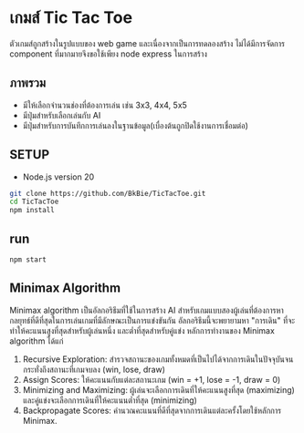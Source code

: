 # เกมส์ Tic Tac Toe
ตัวเกมส์ถูกสร้างในรูปแบบของ web game และเนื่องจากเป็นการทดลองสร้าง ไม่ได้มีการจัดการ component ที่มากมายจึงขอใช้เพียง node express ในการสร้าง
## ภาพรวม
- มีให้เลือกจำนวนช่องที่ต้องการเล่น เช่น 3x3, 4x4, 5x5
- มีปุ่มสำหรับเลือกเล่นกับ AI
- มีปุ่มสำหรับการบันทึกการเล่นลงในฐานข้อมูล(เบื่องต้นถูกปิดใช้งานการเชื่อมต่อ)
## SETUP
- Node.js version 20
```bash
git clone https://github.com/BkBie/TicTacToe.git
cd TicTacToe
npm install
```
## run
```bash
npm start
```
## Minimax Algorithm
Minimax algorithm เป็นอัลกอริธึมที่ใช้ในการสร้าง AI สำหรับเกมแบบสองผู้เล่นที่ต้องการหากลยุทธ์ที่ดีที่สุดในการเล่นเกมที่มีลักษณะเป็นการแข่งขันกัน อัลกอริธึมนี้จะพยายามหา "การเดิน" ที่จะทำให้คะแนนสูงที่สุดสำหรับผู้เล่นหนึ่ง และต่ำที่สุดสำหรับคู่แข่ง
หลักการทำงานของ Minimax algorithm ได้แก่
1. Recursive Exploration: สำรวจสถานะของเกมทั้งหมดที่เป็นไปได้จากการเดินในปัจจุบันจนกระทั่งถึงสถานะที่เกมจบลง (win, lose, draw)
2. Assign Scores: ให้คะแนนกับแต่ละสถานะเกม (win = +1, lose = -1, draw = 0)
3. Minimizing and Maximizing: ผู้เล่นจะเลือกการเดินที่ให้คะแนนสูงที่สุด (maximizing) และคู่แข่งจะเลือกการเดินที่ให้คะแนนต่ำที่สุด (minimizing)
4. Backpropagate Scores: คำนวณคะแนนที่ดีที่สุดจากการเดินแต่ละครั้งโดยใช้หลักการ Minimax.
